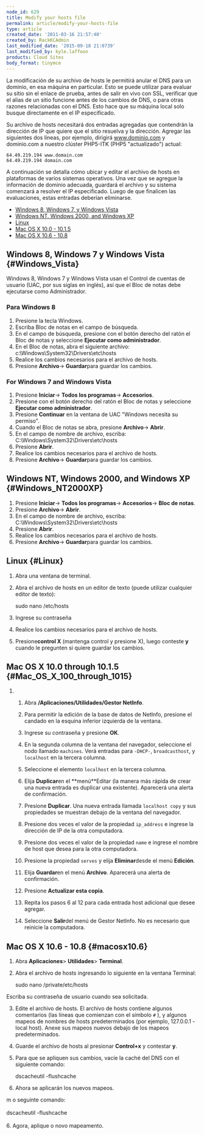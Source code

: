 ```yaml
---
node_id: 629
title: Modify your hosts file
permalink: article/modify-your-hosts-file
type: article
created_date: '2011-03-16 21:57:40'
created_by: RackKCAdmin
last_modified_date: '2015-09-18 21:0739'
last_modified_by: kyle.laffoon
products: Cloud Sites
body_format: tinymce
---
```


La modificaci&oacute;n de su archivo de hosts le permitir&aacute; anular el DNS para
un dominio, en esa m&aacute;quina en particular. Esto se puede utilizar para
evaluar su sitio sin el enlace de prueba, antes de salir en vivo con
SSL, verificar que el alias de un sitio funcione antes de los cambios de
DNS, o para otras razones relacionadas con el DNS. Esto hace que su
m&aacute;quina local solo busque directamente en el IP especificado.

Su archivo de hosts necesitar&aacute; dos entradas agregadas que contendr&aacute;n la
direcci&oacute;n de IP que quiere que el sitio resuelva y la direcci&oacute;n. Agregar
las siguientes dos l&iacute;neas, por ejemplo, dirigir&aacute; www.dominio.com y
dominio.com a nuestro cl&uacute;ster PHP5-ITK (PHP5 "actualizado") actual:

    64.49.219.194 www.domain.com
    64.49.219.194 domain.com

A continuaci&oacute;n se detalla c&oacute;mo ubicar y editar el archivo de hosts en
plataformas de varios sistemas operativos. Una vez que se agregue la
informaci&oacute;n de dominio adecuada, guardar&aacute; el archivo y su sistema
comenzar&aacute; a resolver el IP especificado. Luego de que finalicen las
evaluaciones, estas entradas deber&iacute;an eliminarse.

-   [Windows 8, Windows 7, y Windows Vista](#Windows_Vista)
-   [Windows NT, Windows 2000, and Windows XP](#Windows_NT2000XP)
-   [Linux](#Linux)
-   [Mac OS X 10.0 - 10.1.5](#Mac_OS_X_100_through_1015)
-   [Mac OS X 10.6 - 10.8](#macosx10.6)

Windows 8, Windows 7 y Windows Vista {#Windows_Vista}
------------------------------------

Windows 8, Windows 7 y Windows Vista usan el Control de cuentas de
usuario (UAC, por sus siglas en ingl&eacute;s), as&iacute; que el Bloc de notas debe
ejecutarse como Administrador.

### Para Windows 8

1.  Presione la tecla Windows.
2.  Escriba Bloc de notas en el campo de b&uacute;squeda.
3.  En el campo de b&uacute;squeda, presione con el bot&oacute;n derecho del rat&oacute;n el
    Bloc de notas y seleccione **Ejecutar como administrador**.
4.  En el Bloc de notas, abra el siguiente archivo:\
     c:\\Windows\\System32\\Drivers\\etc\\hosts
5.  Realice los cambios necesarios para el archivo de hosts.
6.  Presione **Archivo**-\> **Guardar**para guardar los cambios.

### For Windows 7 and Windows Vista

1.  Presione **Iniciar**-\> **Todos los programas**-\> **Accesorios**.
2.  Presione con el bot&oacute;n derecho del rat&oacute;n el Bloc de notas y
    seleccione **Ejecutar como administrador**.
3.  Presione **Continuar** en la ventana de UAC "Windows necesita su
    permiso".
4.  Cuando el Bloc de notas se abra, presione **Archivo**-\> **Abrir**.
5.  En el campo de nombre de archivo, escriba:\
     C:\\Windows\\System32\\Drivers\\etc\\hosts
6.  Presione **Abrir**.
7.  Realice los cambios necesarios para el archivo de hosts.
8.  Presione **Archivo**-\> **Guardar**para guardar los cambios.

Windows NT, Windows 2000, and Windows XP {#Windows_NT2000XP}
----------------------------------------

1.  Presione **Iniciar**-\> **Todos los programas**-\> **Accesorios**-\>
    **Bloc de notas**.
2.  Presione **Archivo**-\> **Abrir**.
3.  En el campo de nombre de archivo, escriba:\
     C:\\Windows\\System32\\Drivers\\etc\\hosts
4.  Presione **Abrir**.
5.  Realice los cambios necesarios para el archivo de hosts.
6.  Presione **Archivo**-\> **Guardar**para guardar los cambios.

Linux {#Linux}
-----

1. Abra una ventana de terminal.

2. Abra el archivo de hosts en un editor de texto (puede utilizar
cualquier editor de texto):

    sudo nano /etc/hosts

3. Ingrese su contrase&ntilde;a

4. Realice los cambios necesarios para el archivo de hosts.

5. Presione**control X** (mantenga control y presione X), luego
conteste **y** cuando le pregunten si quiere guardar los cambios.

Mac OS X 10.0 through 10.1.5 {#Mac_OS_X_100_through_1015}
----------------------------

1.  1. Abra **/Aplicaciones/Utilidades/Gestor NetInfo**.

    2. Para permitir la edici&oacute;n de la base de datos de NetInfo,
    presione el candado en la esquina inferior izquierda de la ventana.

    3. Ingrese su contrase&ntilde;a y presione **OK**.

    4. En la segunda columna de la ventana del navegador, seleccione el
    nodo llamado `machines`. Ver&aacute; entradas para `-DHCP-`,
    `broadcasthost`, y `localhost` en la tercera columna.

    5. Seleccione el elemento `localhost` en la tercera columna.

    6. Elija **Duplicar**en el **men&uacute;**Editar (la manera m&aacute;s r&aacute;pida de
    crear una nueva entrada es duplicar una existente). Aparecer&aacute; una
    alerta de confirmaci&oacute;n.

    7. Presione **Duplicar**. Una nueva entrada llamada
    `localhost copy` y sus propiedades se muestran debajo de la ventana
    del navegador.

    8. Presione dos veces el valor de la propiedad `ip_address` e
    ingrese la direcci&oacute;n de IP de la otra computadora.

    9. Presione dos veces el valor de la propiedad `name` e ingrese el
    nombre de host que desea para la otra computadora.

    10. Presione la propiedad `serves` y elija **Eliminar**desde el
    men&uacute; **Edici&oacute;n**.

    11. Elija **Guardar**en el men&uacute; **Archivo**. Aparecer&aacute; una alerta
    de confirmaci&oacute;n.

    12. Presione **Actualizar esta copia**.

    13. Repita los pasos 6 al 12 para cada entrada host adicional que
    desee agregar.

    14. Seleccione **Salir**del men&uacute; de Gestor NetInfo. No es necesario
    que reinicie la computadora.

Mac OS X 10.6 - 10.8 {#macosx10.6}
--------------------

1. Abra **Aplicaciones**\> **Utilidades**\> **Terminal**.

2. Abra el archivo de hosts ingresando lo siguiente en la ventana
Terminal:

    sudo nano /private/etc/hosts

Escriba su contrase&ntilde;a de usuario cuando sea solicitada.

3. Edite el archivo de hosts. El archivo de hosts contiene algunos
comentarios (las l&iacute;neas que comienzan con el s&iacute;mbolo `#` ), y algunos
mapeos de nombres de hosts predeterminados (por ejemplo, 127.0.0.1 -
local host). Anexe sus mapeos nuevos debajo de los mapeos
predeterminados.

4. Guarde el archivo de hosts al presionar **Control+x** y contestar
**y**.

5. Para que se apliquen sus cambios, vac&iacute;e la cach&eacute; del DNS con el
siguiente comando:

    dscacheutil -flushcache

6. Ahora se aplicar&aacute;n los nuevos mapeos.

m o
    seguinte comando:\
     \
     dscacheutil -flushcache\
     \
     6. Agora, aplique o novo mapeamento.



